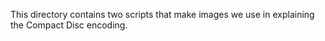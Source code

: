 This directory contains two scripts that make images we use in explaining the Compact Disc encoding.
